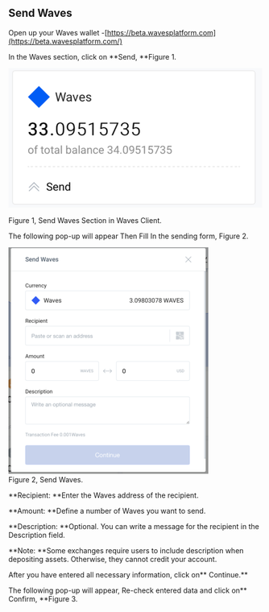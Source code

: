 ## **Send Waves**

Open up your Waves wallet -[https://beta.wavesplatform.com](https://beta.wavesplatform.com/)

In the Waves section, click on **Send, **Figure 1.

![](/assets/Webp.net-resizeimage-16.png)

Figure 1, Send Waves Section in Waves Client.

  
The following pop-up will appear Then Fill In the sending form, Figure 2.  
  
![](/assets/Webp.net-resizeimage-17.png)  
Figure 2, Send Waves.  
  
  
**Recipient: **Enter the Waves address of the recipient.

**Amount: **Define a number of Waves you want to send.

**Description: **Optional. You can write a message for the recipient in the Description field.

**Note: **Some exchanges require users to include description when depositing assets. Otherwise, they cannot credit your account.

After you have entered all necessary information, click on** Continue.**

The following pop-up will appear, Re-check entered data and click on** Confirm, **Figure 3.  






 



